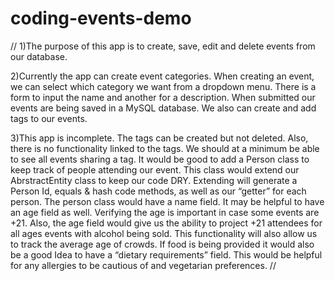 # coding-events-demo

//
1)The purpose of this app is to create, save, edit and delete events from our database. 

2)Currently the app can create event categories. When creating an event, we can select which category we want from a dropdown menu. 
There is a form to input the name and another for a description. When submitted our events are being saved in a MySQL database. We also can create and add tags to our events. 

3)This app is incomplete. The tags can be created but not deleted. Also, there is no functionality linked to the tags. 
We should at a minimum be able to see all events sharing a tag. It would be good to add a Person class to keep track of people attending our event. 
This class would extend our AbrstractEntity class to keep our code DRY. Extending will generate a Person Id, equals & hash code methods, as well as our “getter” for each person. 
The person class would have a name field. It may be helpful to have an age field as well. Verifying the age is important in case some events are +21. 
Also, the age field would give us the ability to project +21 attendees for all ages events with alcohol being sold. 
This functionality will also allow us to track the average age of crowds. 
If food is being provided it would also be a good Idea to have a “dietary requirements” field. This would be helpful for any allergies to be cautious of and vegetarian preferences.
//
